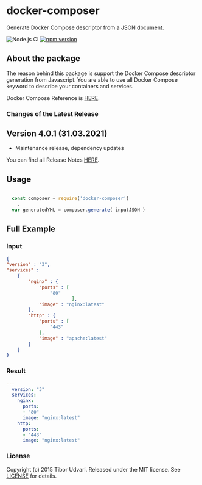 # docker-composer

Generate Docker Compose descriptor from a JSON document.

![Node.js CI](https://github.com/tudvari/docker-composer/workflows/Node.js%20CI/badge.svg)
[![npm version](https://badge.fury.io/js/docker-composer.svg)](https://badge.fury.io/js/docker-composer)

## About the package

The reason behind this package is support the Docker Compose descriptor generation from Javascript. You are able to use all Docker Compose keyword to describe your containers and services.


Docker Compose Reference is [HERE](https://docs.docker.com/compose/compose-file/).

###  Changes of the Latest Release

## Version 4.0.1 (31.03.2021)
- Maintenance release, dependency updates

You can find all Release Notes [HERE](https://github.com/tudvari/docker-composer/blob/master/ReleaseNotes.md).

## Usage

```javascript

  const composer = require('docker-composer')
    .
  var generatedYML = composer.generate( inputJSON )
```

## Full Example

### Input

```json
{
"version" : "3",
"services" :
    {
        "nginx" : {
            "ports" : [
                "80"
                        ],
            "image" : "nginx:latest"
        },
        "http" : {
            "ports" : [
                "443"
            ],
            "image" : "apache:latest"
        }
    }
}
```
### Result
```yml
---
  version: "3"
  services:
    nginx:
      ports:
      - "80"
      image: "nginx:latest"
    http:
      ports:
      - "443"
      image: "nginx:latest"
```

### License

Copyright (c) 2015 Tibor Udvari. Released under the MIT license. See [LICENSE](https://github.com/tudvari/docker-composer/blob/master/LICENSE) for details.


